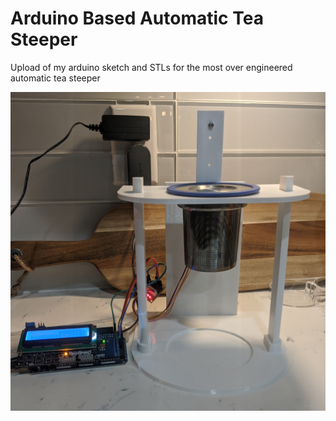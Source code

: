 # Arduino Based Automatic Tea Steeper
 
Upload of my arduino sketch and STLs for the most over engineered automatic tea steeper

![jpg](./Tea_Steeper_Full.jpg)